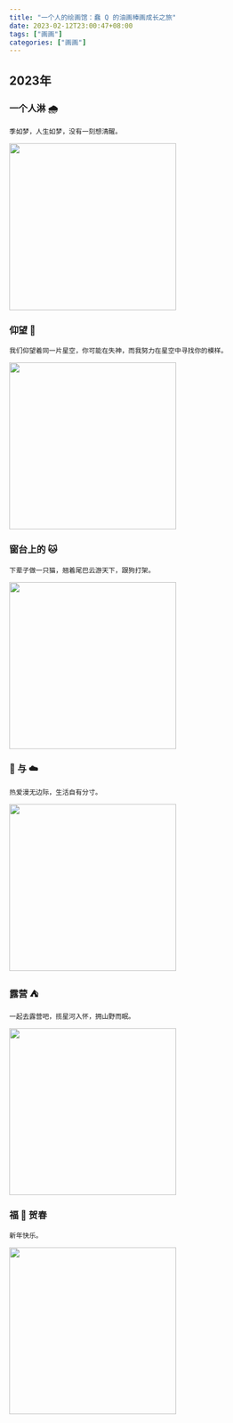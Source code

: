 ```yaml
---
title: "一个人的绘画馆：蠢 Q 的油画棒画成长之旅"
date: 2023-02-12T23:00:47+08:00
tags: ["画画"]
categories: ["画画"]
---
```


## 2023年

### 一个人淋 🌧 

```
季如梦，人生如梦，没有一刻想清醒。   
```

<img src="/images/draw/img_5.jpeg" alt="" width="300" />  

### 仰望 🌃  

```
我们仰望着同一片星空，你可能在失神，而我努力在星空中寻找你的模样。   
```   

<img src="/images/draw/img_4.jpeg" alt="" width="300" />  

### 窗台上的 🐱  

```
下辈子做一只猫，翘着尾巴云游天下，跟狗打架。
```   

<img src="/images/draw/img.png" alt="" width="300" />  

### 🐳 与 ☁️    

```
热爱漫无边际，生活自有分寸。  
```

<img src="/images/draw/img_1.png" alt="" width="300" />  

### 露营 ⛺️   

```
一起去露营吧，揽星河入怀，拥山野而眠。  
```

<img src="/images/draw/img_2.png" alt="" width="300" />  

### 福 🐰 贺春  

```
新年快乐。
```

<img src="/images/draw/img_3.png" alt="" width="300" />     
